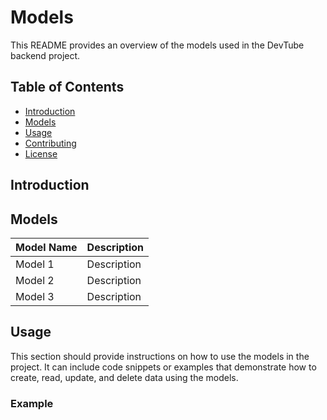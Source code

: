 # Models

This README provides an overview of the models used in the DevTube backend project.

## Table of Contents
- [Introduction](#introduction)
- [Models](#models)
- [Usage](#usage)
- [Contributing](#contributing)
- [License](#license)

## Introduction

## Models

| Model Name | Description |
|------------|-------------|
| Model 1    | Description |
| Model 2    | Description |
| Model 3    | Description |

## Usage

This section should provide instructions on how to use the models in the project. It can include code snippets or examples that demonstrate how to create, read, update, and delete data using the models.

### Example
